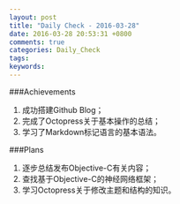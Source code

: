```yaml
---
layout: post
title: "Daily Check - 2016-03-28"
date: 2016-03-28 20:53:31 +0800
comments: true
categories: Daily_Check
tags: 
keywords: 
---
```


###Achievements  
1. 成功搭建Github Blog；  
2. 完成了Octopress关于基本操作的总结；
3. 学习了Markdown标记语言的基本语法。

###Plans
1. 逐步总结发布Objective-C有关内容；
2. 查找基于Objective-C的神经网络框架；
3. 学习Octopress关于修改主题和结构的知识。